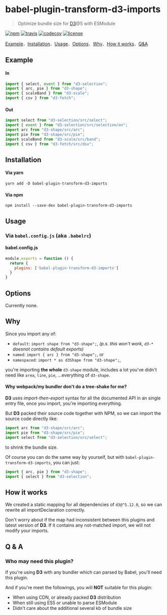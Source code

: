 babel-plugin-transform-d3-imports
=================================
> Optimize bundle size for [D3][d3js_github]@5 with ESModule

[d3js_github]: https://github.com/d3/d3

[![npm](https://img.shields.io/npm/v/babel-plugin-transform-d3-imports.svg)](https://www.npmjs.com/package/babel-plugin-transform-d3-imports)
[![travis](https://img.shields.io/travis/shirohana/babel-plugin-transform-d3-imports.svg)](https://www.npmjs.com/package/babel-plugin-transform-d3-imports)
[![codecov](https://codecov.io/gh/shirohana/babel-plugin-transform-d3-imports/branch/develop/graph/badge.svg)](https://codecov.io/gh/shirohana/babel-plugin-transform-d3-imports)
[![license](https://img.shields.io/npm/l/babel-plugin-transform-d3-imports.svg)](https://www.npmjs.com/package/babel-plugin-transform-d3-imports)

[Example][]．[Installation][]．[Usage][]．[Options][]．[Why][]．[How it works][]．[Q&A][]

[Example]: #user-content-example
[Installation]: #user-content-example
[Usage]: #user-content-usage
[Options]: #user-content-options
[Why]: #user-content-why
[How it works]: #user-content-how-it-works
[Q&A]: #user-content-q--a

Example
-------

#### In
```javascript
import { select, event } from "d3-selection";
import { arc, pie } from "d3-shape";
import { scaleBand } from "d3-scale";
import { csv } from "d3-fetch";
```

#### Out
```javascript
import select from "d3-selection/src/select";
import { event } from "d3-selection/src/selection/on";
import arc from "d3-shape/src/arc";
import pie from "d3-shape/src/pie";
import scaleBand from "d3-scale/src/band";
import { csv } from "d3-fetch/src/dsv";
```

Installation
------------

#### Via yarn
```shell
yarn add -D babel-plugin-transform-d3-imports
```

#### Via npm
```shell
npm install --save-dev babel-plugin-transform-d3-imports
```

Usage
-----

### Via `babel.config.js` (aka `.babelrc`)

#### babel.config.js
```javascript
module.exports = function () {
  return {
    plugins: ['babel-plugin-transform-d3-imports']
  }
}
```

Options
-------

Currently none.

Why
---

Since you import any of:

- `default`: `import shape from "d3-shape";`,
    _(p.s. this won't work, `d3-*` doesnot contains default exports)_
- `named`: `import { arc } from "d3-shape";`, or
- `namespaced`: `import * as d3Shape from "d3-shape";`,

you're importing **the whole** `d3-shape` module, includes a lot you've didn't need
like `area`, `line`, `pie`, ...everything of `d3-shape`.

#### Why webpack/my bundler don't do a tree-shake for me?
**D3** uses _import-then-export_ syntax for all the documented API in an single
  entry file, once you import, you're importing everything.

But **D3** packed their source code together with NPM, so we can import
  the source code directly like:

```javascript
import arc from "d3-shape/src/arc";
import pie from "d3-shape/src/pie";
import select from "d3-selection/src/select";
```

to shrink the bundle size.

Of course you can do the same way by yourself, but
  with `babel-plugin-transform-d3-imports`, you can just:

```javascript
import { arc, pie } from "d3-shape";
import { select } from "d3-selection";
```

How it works
------------

We created a static mapping for all dependencies of `d3@^5.12.0`, so we can
rewrite all importDeclaration correctly.

Don't worry about if the map had inconsistent between this plugins and latest
version of **D3**. If it contains any not-matched import, we will not modify
your imports.

Q & A
-----

### Who may need this plugin?
If you're using **D3** with any bundler which can parsed by Babel,
  you'll need this plugin.

And if you're meet the followings, you will **NOT** suitable for this plugin:

- When using CDN, or already packed **D3** distribution
- When still using ES5 or unable to parse ESModule
- Didn't care about the additional several kb of bundle size
